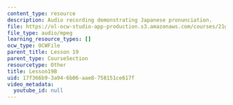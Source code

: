 ```yaml
---
content_type: resource
description: Audio recording demonstrating Japanese pronunciation.
file: https://ol-ocw-studio-app-production.s3.amazonaws.com/courses/21g-504-japanese-iv-spring-2009/17f366b93a946b06aae8758151ce617f_Lesson19B.mp3
file_type: audio/mpeg
learning_resource_types: []
ocw_type: OCWFile
parent_title: Lesson 19
parent_type: CourseSection
resourcetype: Other
title: Lesson19B
uid: 17f366b9-3a94-6b06-aae8-758151ce617f
video_metadata:
  youtube_id: null
---
```

